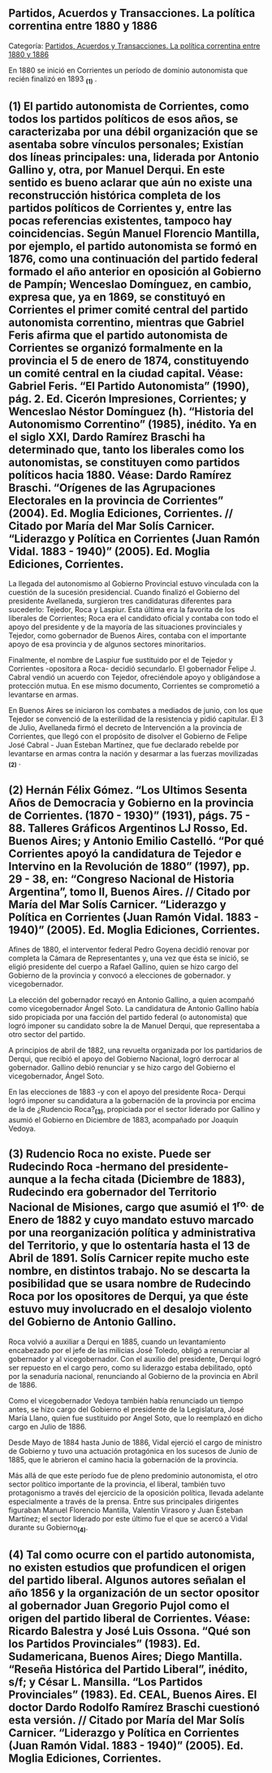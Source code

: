 ## Partidos, Acuerdos y Transacciones. La política correntina entre 1880 y 1886

Categoría: [Partidos, Acuerdos y Transacciones. La política correntina entre 1880 y 1886](http://descubrircorrientes.com.ar/2012/index.php/4053-corrientes-en-la-familia-argentina-1870-a-la-actualidad/gobiernos-autonomistas-de-gallino-a-ruiz-1880-1897/gobierno-de-antonio-bautista-gallino/partidos-acuerdos-y-transacciones-la-politica-correntina-entre-1880-y-1886)

En 1880 se inició en Corrientes un período de dominio autonomista que recién finalizó en 1893 <sub><strong><span><span>(1)</span></span></strong></sub> .

## **(1)** El partido autonomista de Corrientes, como todos los partidos políticos de esos años, se caracterizaba por una débil organización que se asentaba sobre vínculos personales; Existían dos líneas principales: una, liderada por Antonio Gallino y, otra, por Manuel Derqui. En este sentido es bueno aclarar que aún no existe una reconstrucción histórica completa de los partidos políticos de Corrientes y, entre las pocas referencias existentes, tampoco hay coincidencias. Según Manuel Florencio Mantilla, por ejemplo, el partido autonomista se formó en 1876, como una continuación del partido federal formado el año anterior en oposición al Gobierno de Pampín; Wenceslao Domínguez, en cambio, expresa que, ya en 1869, se constituyó en Corrientes el primer comité central del partido autonomista correntino, mientras que Gabriel Feris afirma que el partido autonomista de Corrientes se organizó formalmente en la provincia el 5 de enero de 1874, constituyendo un comité central en la ciudad capital. Véase: Gabriel Feris. “El Partido Autonomista” (1990), pág. 2\. Ed. Cicerón Impresiones, Corrientes; y Wenceslao Néstor Domínguez (h). “Historia del Autonomismo Correntino” (1985), inédito. Ya en el siglo XXI, Dardo Ramírez Braschi ha determinado que, tanto los liberales como los autonomistas, se constituyen como partidos políticos hacia 1880. Véase: Dardo Ramírez Braschi. “Orígenes de las Agrupaciones Electorales en la provincia de Corrientes” (2004). Ed. Moglia Ediciones, Corrientes. // Citado por María del Mar Solís Carnicer. “Liderazgo y Política en Corrientes (Juan Ramón Vidal. 1883 - 1940)” (2005). Ed. Moglia Ediciones, Corrientes.

La llegada del autonomismo al Gobierno Provincial estuvo vinculada con la cuestión de la sucesión presidencial. Cuando finalizó el Gobierno del presidente Avellaneda, surgieron tres candidaturas diferentes para sucederlo: Tejedor, Roca y Laspiur. Esta última era la favorita de los liberales de Corrientes; Roca era el candidato oficial y contaba con todo el apoyo del presidente y de la mayoría de las situaciones provinciales y Tejedor, como gobernador de Buenos Aires, contaba con el importante apoyo de esa provincia y de algunos sectores minoritarios.

Finalmente, el nombre de Laspiur fue sustituido por el de Tejedor y Corrientes -opositora a Roca- decidió secundarlo. El gobernador Felipe J. Cabral vendió un acuerdo con Tejedor, ofreciéndole apoyo y obligándose a protección mutua. En ese mismo documento, Corrientes se comprometió a levantarse en armas.

En Buenos Aires se iniciaron los combates a mediados de junio, con los que Tejedor se convenció de la esterilidad de la resistencia y pidió capitular. El 3 de Julio, Avellaneda firmó el decreto de Intervención a la provincia de Corrientes, que llegó con el propósito de disolver el Gobierno de Felipe José Cabral - Juan Esteban Martínez, que fue declarado rebelde por levantarse en armas contra la nación y desarmar a las fuerzas movilizadas <sub><strong><span><span>(2)</span></span></strong></sub> .

## **(2)** Hernán Félix Gómez. “Los Ultimos Sesenta Años de Democracia y Gobierno en la provincia de Corrientes. (1870 - 1930)” (1931), págs. 75 - 88. Talleres Gráficos Argentinos LJ Rosso, Ed. Buenos Aires; y Antonio Emilio Castelló. “Por qué Corrientes apoyó la candidatura de Tejedor e Intervino en la Revolución de 1880” (1997), pp. 29 - 38, en: “Congreso Nacional de Historia Argentina”, tomo II, Buenos Aires. // Citado por María del Mar Solís Carnicer. “Liderazgo y Política en Corrientes (Juan Ramón Vidal. 1883 - 1940)” (2005). Ed. Moglia Ediciones, Corrientes.

Afines de 1880, el interventor federal Pedro Goyena decidió renovar por completa la Cámara de Representantes y, una vez que ésta se inició, se eligió presidente del cuerpo a Rafael Gallino, quien se hizo cargo del Gobierno de la provincia y convocó a elecciones de gobernador. y vicegobernador.

La elección del gobernador recayó en Antonio Gallino, a quien acompañó como vicegobernador Ángel Soto. La candidatura de Antonio Gallino había sido propiciada por una facción del partido federal (o autonomista) que logró imponer su candidato sobre la de Manuel Derqui, que representaba a otro sector del partido.

A principios de abril de 1882, una revuelta organizada por los partidarios de Derqui, que recibió el apoyo del Gobierno Nacional, logró derrocar al gobernador. Gallino debió renunciar y se hizo cargo del Gobierno el vicegobernador, Ángel Soto.

En las elecciones de 1883 -y con el apoyo del presidente Roca- Derqui logró imponer su candidatura a la gobernación de la provincia por encima de la de ¿Rudencio Roca?<sub><strong>(3)</strong></sub>, propiciada por el sector liderado por Gallino y asumió el Gobierno en Diciembre de 1883, acompañado por Joaquín Vedoya.

## **(3)** Rudencio Roca no existe. Puede ser Rudecindo Roca -hermano del presidente- aunque a la fecha citada (Diciembre de 1883), Rudecindo era gobernador del Territorio Nacional de Misiones, cargo que asumió el 1<sup>ro.</sup> de Enero de 1882 y cuyo mandato estuvo marcado por una reorganización política y administrativa del Territorio, y que lo ostentaría hasta el 13 de Abril de 1891. Solís Carnicer repite mucho este nombre, en distintos trabajo. No se descarta la posibilidad que se usara nombre de Rudecindo Roca por los opositores de Derqui, ya que éste estuvo muy involucrado en el desalojo violento del Gobierno de Antonio Gallino.

Roca volvió a auxiliar a Derqui en 1885, cuando un levantamiento encabezado por el jefe de las milicias José Toledo, obligó a renunciar al gobernador y al vicegobernador. Con el auxilio del presidente, Derqui logró ser repuesto en el cargo pero, como su liderazgo estaba debilitado, optó por la senaduría nacional, renunciando al Gobierno de la provincia en Abril de 1886.

Como el vicegobernador Vedoya también había renunciado un tiempo antes, se hizo cargo del Gobierno el presidente de la Legislatura, José María Llano, quien fue sustituido por Angel Soto, que lo reemplazó en dicho cargo en Julio de 1886.

Desde Mayo de 1884 hasta Junio de 1886, Vidal ejerció el cargo de ministro de Gobierno y tuvo una actuación protagónica en los sucesos de Junio de 1885, que le abrieron el camino hacia la gobernación de la provincia.

Más allá de que este período fue de pleno predominio autonomista, el otro sector político importante de la provincia, el liberal, también tuvo protagonismo a través del ejercicio de la oposición política, llevada adelante especialmente a través de la prensa. Entre sus principales dirigentes figuraban Manuel Florencio Mantilla, Valentín Virasoro y Juan Esteban Martínez; el sector liderado por este último fue el que se acercó a Vidal durante su Gobierno<sub><strong>(4)</strong></sub>.

## **(4)** Tal como ocurre con el partido autonomista, no existen estudios que profundicen el origen del partido liberal. Algunos autores señalan el año 1856 y la organización de un sector opositor al gobernador Juan Gregorio Pujol como el origen del partido liberal de Corrientes. Véase: Ricardo Balestra y José Luis Ossona. “Qué son los Partidos Provinciales” (1983). Ed. Sudamericana, Buenos Aires; Diego Mantilla. “Reseña Histórica del Partido Liberal”, inédito, s/f; y César L. Mansilla. “Los Partidos Provinciales” (1983). Ed. CEAL, Buenos Aires. El doctor Dardo Rodolfo Ramírez Braschi cuestionó esta versión. // Citado por María del Mar Solís Carnicer. “Liderazgo y Política en Corrientes (Juan Ramón Vidal. 1883 - 1940)” (2005). Ed. Moglia Ediciones, Corrientes.